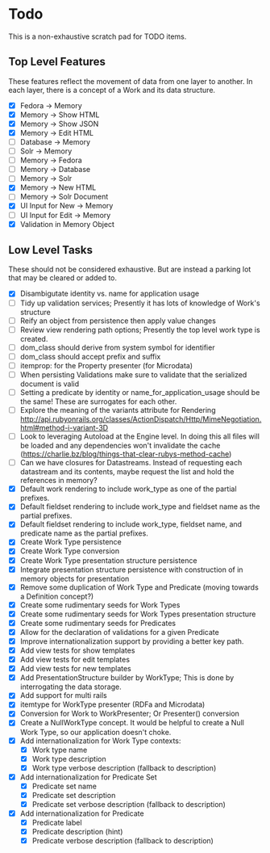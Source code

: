 # Todo

This is a non-exhaustive scratch pad for TODO items.

## Top Level Features

These features reflect the movement of data from one layer to another.
In each layer, there is a concept of a Work and its data structure.

- [x] Fedora -> Memory
- [x] Memory -> Show HTML
- [x] Memory -> Show JSON
- [x] Memory -> Edit HTML
- [ ] Database -> Memory
- [ ] Solr -> Memory
- [ ] Memory -> Fedora
- [ ] Memory -> Database
- [ ] Memory -> Solr
- [x] Memory -> New HTML
- [ ] Memory -> Solr Document
- [X] UI Input for New -> Memory
- [ ] UI Input for Edit -> Memory
- [X] Validation in Memory Object

## Low Level Tasks

These should not be considered exhaustive.
But are instead a parking lot that may be cleared or added to.

- [X] Disambigutate identity vs. name for application usage
- [ ] Tidy up validation services; Presently it has lots of knowledge of Work's structure
- [ ] Reify an object from persistence then apply value changes
- [ ] Review view rendering path options; Presently the top level work type is created.
- [ ] dom_class should derive from system symbol for identifier
- [ ] dom_class should accept prefix and suffix
- [ ] itemprop: for the Property presenter (for Microdata)
- [ ] When persisting Validations make sure to validate that the serialized document is valid
- [ ] Setting a predicate by identity or name_for_application_usage should be the same! These are surrogates for each other.
- [ ] Explore the meaning of the variants attribute for Rendering http://api.rubyonrails.org/classes/ActionDispatch/Http/MimeNegotiation.html#method-i-variant-3D
- [ ] Look to leveraging Autoload at the Engine level. In doing this all files will be loaded and any dependencies won't invalidate the cache (https://charlie.bz/blog/things-that-clear-rubys-method-cache)
- [ ] Can we have closures for Datastreams. Instead of requesting each datastream and its contents, maybe request the list and hold the references in memory?
- [X] Default work rendering to include work_type as one of the partial
      prefixes.
- [X] Default fieldset rendering to include work_type and fieldset name as the
      partial prefixes.
- [X] Default fieldset rendering to include work_type, fieldset name, and
      predicate name as the partial prefixes.
- [X] Create Work Type persistence
- [X] Create Work Type conversion
- [X] Create Work Type presentation structure persistence
- [X] Integrate presentation structure persistence with construction of in memory objects for presentation
- [X] Remove some duplication of Work Type and Predicate (moving towards a Definition concept?)
- [X] Create some rudimentary seeds for Work Types
- [X] Create some rudimentary seeds for Work Types presentation structure
- [X] Create some rudimentary seeds for Predicates
- [X] Allow for the declaration of validations for a given Predicate
- [X] Improve internationalization support by providing a better key path.
- [X] Add view tests for show templates
- [X] Add view tests for edit templates
- [X] Add view tests for new templates
- [X] Add PresentationStructure builder by WorkType; This is done by interrogating the
      data storage.
- [X] Add support for multi rails
- [X] itemtype for WorkType presenter (RDFa and Microdata)
- [X] Conversion for Work to WorkPresenter; Or Presenter() conversion
- [X] Create a NullWorkType concept.
      It would be helpful to create a Null Work Type, so our application doesn't choke.
- [X] Add internationalization for Work Type contexts:
  - [X] Work type name
  - [X] Work type description
  - [X] Work type verbose description (fallback to description)
- [X] Add internationalization for Predicate Set
  - [X] Predicate set name
  - [X] Predicate set description
  - [X] Predicate set verbose description (fallback to description)
- [X] Add internationalization for Predicate
  - [X] Predicate label
  - [X] Predicate description (hint)
  - [X] Predicate verbose description (fallback to description)